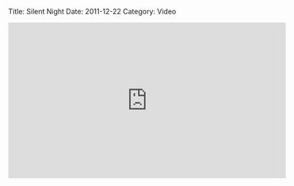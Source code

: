 Title: Silent Night
Date: 2011-12-22
Category: Video

<iframe width="560" height="315" src="https://www.youtube.com/embed/PuVLGL7MXv4" title="YouTube video player" frameborder="0" allow="accelerometer; autoplay; clipboard-write; encrypted-media; gyroscope; picture-in-picture" allowfullscreen></iframe>

